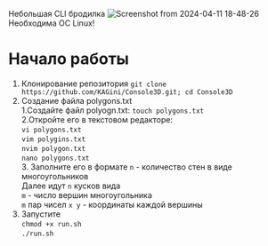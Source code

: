 Небольшая CLI бродилка
![Screenshot from 2024-04-11 18-48-26](https://github.com/KAGini/Console3D/assets/105926821/244d7a9c-7fd3-434e-a7a4-b7c12dd3db59)
Необходима ОС Linux!
# Начало работы
1. Клонирование репозитория
   ```git clone https://github.com/KAGini/Console3D.git; cd Console3D```
2. Создание файла polygons.txt <br />
   1.Создайте файл polyogn.txt: ```touch polygons.txt```<br />
   2.Откройте его в текстовом редакторе: <br />
   `vi polygons.txt` <br />
   `vim polygins.txt`<br />
   `nvim polygon.txt`<br />
   `nano polygons.txt`<br />
   3. Заполните его в формате
      `n` - количество стен в виде многоугольников<br />
      Далее идут `n` кусков вида<br />
      `m` - число вершин многоугольника<br />
      `m` пар чисел `x y` - координаты каждой вершины
4. Запустите<br />
   ```chmod +x run.sh```<br />
   ```./run.sh```
